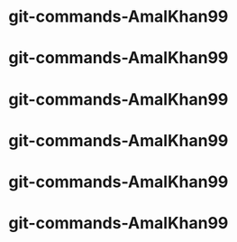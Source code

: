 # git-commands-AmalKhan99
# git-commands-AmalKhan99
# git-commands-AmalKhan99
# git-commands-AmalKhan99
# git-commands-AmalKhan99
# git-commands-AmalKhan99
